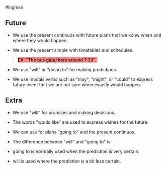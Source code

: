 #inglese

## Future 

- We use the present continuos with future plans that we konw when and where they would happen. 

- We use the present simple with timetables and schedules. 

> <mark style="background: #F85552AA;">EX: "The bus gets there around 7:30". </mark>

- We use "will" or "going to" for making predictions. 

- We use modals verbs such as "may", "might", or "could" to express future event that we are not sure when exactly would happen. 

## Extra 

- We use "will" for promises and making decisions. 

- The words "would like" are used to express wishes for the future. 

- We can use for plans "going to" and the present continuos. 

- The difference between "will" and "going to" is: 

- going to is normally used when the prediction is very certain. 

- will is used where the prediction is a bit less certain.